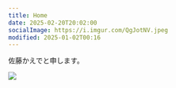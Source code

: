```yaml
---
title: Home
date: 2025-02-20T20:02:00
socialImage: https://i.imgur.com/QgJotNV.jpeg
modified: 2025-01-02T00:16
---
```


佐藤かえでと申します。


![](https://i.imgur.com/QgJotNV.jpeg)
